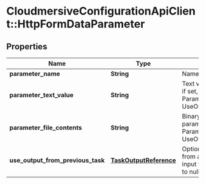 # CloudmersiveConfigurationApiClient::HttpFormDataParameter

## Properties
Name | Type | Description | Notes
------------ | ------------- | ------------- | -------------
**parameter_name** | **String** | Name of the parameter | [optional] 
**parameter_text_value** | **String** | Text value of the parameter; if set, do not set ParameterFileContents or UseOutputFromPreviousTask | [optional] 
**parameter_file_contents** | **String** | Binary contents of the parameter; if set, do not set ParameterTextValue or UseOutputFromPreviousTask | [optional] 
**use_output_from_previous_task** | [**TaskOutputReference**](TaskOutputReference.md) | Optional; use the output from a previous task as the input to this parameter.  Set to null (default) to ignore. | [optional] 


